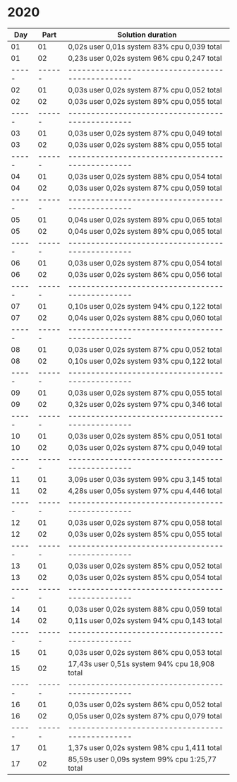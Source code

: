 # 2020

| Day | Part | Solution duration                              |
|-----|------|------------------------------------------------|
| 01  | 01   | 0,02s user 0,01s system 83% cpu 0,039 total    |
| 01  | 02   | 0,23s user 0,02s system 96% cpu 0,247 total    |
|-----|------|------------------------------------------------|
| 02  | 01   | 0,03s user 0,02s system 87% cpu 0,052 total    |
| 02  | 02   | 0,03s user 0,02s system 89% cpu 0,055 total    |
|-----|------|------------------------------------------------|
| 03  | 01   | 0,03s user 0,02s system 87% cpu 0,049 total    |
| 03  | 02   | 0,03s user 0,02s system 88% cpu 0,055 total    |
|-----|------|------------------------------------------------|
| 04  | 01   | 0,03s user 0,02s system 88% cpu 0,054 total    |
| 04  | 02   | 0,03s user 0,02s system 87% cpu 0,059 total    |
|-----|------|------------------------------------------------|
| 05  | 01   | 0,04s user 0,02s system 89% cpu 0,065 total    |
| 05  | 02   | 0,04s user 0,02s system 89% cpu 0,065 total    |
|-----|------|------------------------------------------------|
| 06  | 01   | 0,03s user 0,02s system 87% cpu 0,054 total    |
| 06  | 02   | 0,03s user 0,02s system 86% cpu 0,056 total    |
|-----|------|------------------------------------------------|
| 07  | 01   | 0,10s user 0,02s system 94% cpu 0,122 total    |
| 07  | 02   | 0,04s user 0,02s system 88% cpu 0,060 total    |
|-----|------|------------------------------------------------|
| 08  | 01   | 0,03s user 0,02s system 87% cpu 0,052 total    |
| 08  | 02   | 0,10s user 0,02s system 93% cpu 0,122 total    |
|-----|------|------------------------------------------------|
| 09  | 01   | 0,03s user 0,02s system 87% cpu 0,055 total    |
| 09  | 02   | 0,32s user 0,02s system 97% cpu 0,346 total    |
|-----|------|------------------------------------------------|
| 10  | 01   | 0,03s user 0,02s system 85% cpu 0,051 total    |
| 10  | 02   | 0,03s user 0,02s system 87% cpu 0,049 total    |
|-----|------|------------------------------------------------|
| 11  | 01   | 3,09s user 0,03s system 99% cpu 3,145 total    |
| 11  | 02   | 4,28s user 0,05s system 97% cpu 4,446 total    |
|-----|------|------------------------------------------------|
| 12  | 01   | 0,03s user 0,02s system 87% cpu 0,058 total    |
| 12  | 02   | 0,03s user 0,02s system 85% cpu 0,055 total    |
|-----|------|------------------------------------------------|
| 13  | 01   | 0,03s user 0,02s system 85% cpu 0,052 total    |
| 13  | 02   | 0,03s user 0,02s system 85% cpu 0,054 total    |
|-----|------|------------------------------------------------|
| 14  | 01   | 0,03s user 0,02s system 88% cpu 0,059 total    |
| 14  | 02   | 0,11s user 0,02s system 94% cpu 0,143 total    |
|-----|------|------------------------------------------------|
| 15  | 01   | 0,03s user 0,02s system 86% cpu 0,053 total    |
| 15  | 02   | 17,43s user 0,51s system 94% cpu 18,908 total  |
|-----|------|------------------------------------------------|
| 16  | 01   | 0,03s user 0,02s system 86% cpu 0,052 total    |
| 16  | 02   | 0,05s user 0,02s system 87% cpu 0,079 total    |
|-----|------|------------------------------------------------|
| 17  | 01   | 1,37s user 0,02s system 98% cpu 1,411 total    |
| 17  | 02   | 85,59s user 0,09s system 99% cpu 1:25,77 total |